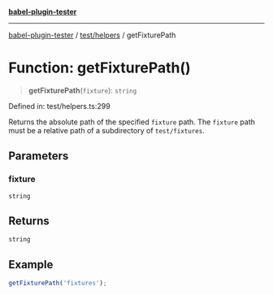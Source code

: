 [**babel-plugin-tester**](../../../README.md)

***

[babel-plugin-tester](../../../README.md) / [test/helpers](../README.md) / getFixturePath

# Function: getFixturePath()

> **getFixturePath**(`fixture`): `string`

Defined in: test/helpers.ts:299

Returns the absolute path of the specified `fixture` path. The `fixture` path
must be a relative path of a subdirectory of `test/fixtures`.

## Parameters

### fixture

`string`

## Returns

`string`

## Example

```ts
getFixturePath('fixtures');
```
